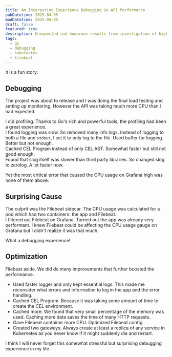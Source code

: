 ```yaml
---
title: An Interesting Experience Debugging Go API Performance
pubDatetime: 2025-04-05
modDatetime: 2025-04-05
draft: false
featured: true
description: Unexpected and humorous results from investigation of high CPU usage of Go API.
tags:
  - go
  - debugging
  - kubernetes
  - filebeat
---
```


It is a fun story.

## Debugging

The project was about to release and I was doing the final load testing and setting up monitoring. However the API was taking much more CPU than I had expected.

I did profiling. Thanks to Go's rich and powerful tools, the profiling had been a great experience.\
I found logging was slow. So removed many info logs. Instead of logging to both a file and `stdout`, I set it to only log to the file. Used buffer for logging. Better but not enough.\
Cached CEL Program instead of only CEL AST. Somewhat faster but still not good enough.\
Found that slog itself was slower than third party libraries. So changed slog to zerolog. A lot faster now.

Yet the most critical error that caused the CPU usage on Grafana high was none of them above.

## Surprising Cause

The culprit was the Filebeat sidecar. The CPU usage was calculated for a pod which had two containers: the app and Filebeat.\
I filtered out Filebeat on Grafana. Turned out the app was already very performant. I knew Filebeat could be affecting the CPU usage gauge on Grafana but I didn't realize it was that much.

What a debugging experience!

## Optimization

Filebeat aside. We did do many improvements that further boosted the performance.

- Used faster logger and only kept essential logs. This made me reconsider what errors and information to log in the app and the error handling.
- Cached CEL Program. Because it was taking some amount of time to create the CEL environment.
- Cached more. We found that very small percentage of the memory was used. Caching more data saves the time of many HTTP requests.
- Gave Filebeat container more CPU. Optimized Filebeat config.
- Created two gateways. Always create at least a replica of any service in Kubernetes as you never know if it might suddenly die and restart.

I think I will never forget this somewhat stressful but surprising debugging experience in my life.
